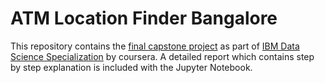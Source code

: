 # ATM Location Finder Bangalore
  This repository contains the [final capstone project](https://www.coursera.org/learn/applied-data-science-capstone/home/welcome) as part of [IBM Data Science Specialization](https://www.coursera.org/professional-certificates/ibm-data-science) by coursera.
  A detailed report which contains step by step explanation is included with the Jupyter Notebook.
